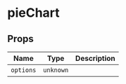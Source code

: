 # pieChart

## Props

| Name      | Type      | Description |
| --------- | --------- | ----------- |
| `options` | `unknown` | &nbsp;      |

